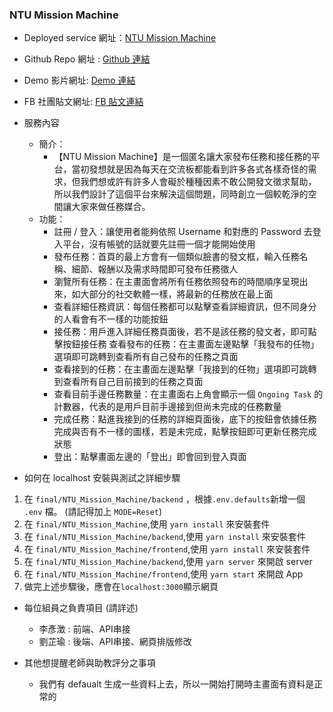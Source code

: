 ### NTU Mission Machine
- Deployed service 網址：[NTU Mission Machine](https://wpfinal-production-d4d9.up.railway.app/)

- Github Repo 網址 : [Github 連結](https://github.com/yclee6262/wp1111/tree/main/final)

- Demo 影片網址: [Demo 連結](https://drive.google.com/file/d/1nRk1ngi2AY7hbtWIPqZR8g4X6HqAqFdw/view?usp=sharing)
- FB 社團貼文網址: [FB 貼文連結](https://www.facebook.com/groups/NTURicWebProg/permalink/1828600490821196/)
- 服務內容
    - 簡介：
        - 【NTU Mission Machine】是一個匿名讓大家發布任務和接任務的平台，當初發想就是因為每天在交流板都能看到許多各式各樣奇怪的需求，但我們想或許有許多人會礙於種種因素不敢公開發文徵求幫助，所以我們設計了這個平台來解決這個問題，同時創立一個較乾淨的空間讓大家來做任務媒合。
    - 功能：
        - 註冊 / 登入：讓使用者能夠依照 Username 和對應的 Password 去登入平台，沒有帳號的話就要先註冊一個才能開始使用
        - 發布任務：首頁的最上方會有一個類似臉書的發文框，輸入任務名稱、細節、報酬以及需求時間即可發布任務徵人
        - 瀏覽所有任務：在主畫面會將所有任務依照發布的時間順序呈現出來，如大部分的社交軟體一樣，將最新的任務放在最上面
        - 查看詳細任務資訊：每個任務都可以點擊查看詳細資訊，但不同身分的人看會有不一樣的功能按鈕
        - 接任務：用戶進入詳細任務頁面後，若不是該任務的發文者，即可點擊按鈕接任務
查看發布的任務：在主畫面左邊點擊「我發布的任物」選項即可跳轉到查看所有自己發布的任務之頁面
        - 查看接到的任務：在主畫面左邊點擊「我接到的任物」選項即可跳轉到查看所有自己目前接到的任務之頁面
        - 查看目前手邊任務數量：在主畫面右上角會顯示一個 `Ongoing Task` 的計數器，代表的是用戶目前手邊接到但尚未完成的任務數量
        - 完成任務：點進我接到的任務的詳細頁面後，底下的按鈕會依據任務完成與否有不一樣的圖樣，若是未完成，點擊按鈕即可更新任務完成狀態
        - 登出：點擊畫面左邊的「登出」即會回到登入頁面

- 如何在 localhost 安裝與測試之詳細步驟
1. 在 `final/NTU_Mission_Machine/backend` ，根據`.env.defaults`新增一個 `.env` 檔。 (請記得加上 `MODE=Reset`)
1. 在 `final/NTU_Mission_Machine`,使用 `yarn install` 來安裝套件
1. 在 `final/NTU_Mission_Machine/backend`,使用 `yarn install` 來安裝套件
1. 在 `final/NTU_Mission_Machine/frontend`,使用 `yarn install` 來安裝套件
1. 在 `final/NTU_Mission_Machine/backend`,使用 `yarn server` 來開啟 server
1. 在 `final/NTU_Mission_Machine/frontend`,使用 `yarn start` 來開啟 App
1. 做完上述步驟後，應會在`localhost:3000`顯示網頁

- 每位組員之負責項目 (請詳述)
    - 李彥澂 : 前端、API串接
    - 劉芷瑜 : 後端、API串接、網頁排版修改

- 其他想提醒老師與助教評分之事項
    - 我們有 defaualt 生成一些資料上去，所以一開始打開時主畫面有資料是正常的

